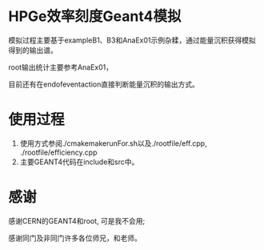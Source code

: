 # HPGe效率刻度Geant4模拟
模拟过程主要基于exampleB1、B3和AnaEx01示例杂糅，通过能量沉积获得模拟得到的输出谱。

root输出统计主要参考AnaEx01，
<!-- 目前统计在./rootfile里，后续还会继续改进。 -->

目前还有在endofeventaction直接判断能量沉积的输出方式。
<!-- # Ge使用自带材料G4_Ge，井型高纯锗
![Alt text](image.png)
# 可能的改进
1. 锗晶体材料，Geant4中Appendix的I是什么能量，高纯锗平均电离能应该是2-3eV之间，如果电离能数据有误对效率有极大影响
2. 锗晶体deadlayer以及井型窗口的材料。井型窗口为铝材但厚度未知，内壁deadlayer为B注入，已经将内壁材料设置为B并且未统计deadlayer的能量沉积。可以考虑编写掺杂。
3. 锗晶体的温度。温度应该只对电子学噪声有影响吧...本模拟未设置温度。
4. 高斯展宽。本代码目前没加高斯展宽。高斯展宽就只是让谱看起来更像实际谱。吧？对效率应该没有影响。吧？
5. 关于physiclist。直接使用B1的physiclist,没有细看。可能可以有物理过程的改进。GEANT4官网关于QBBCphysiclist的描述：
> It is recommended for medical and space physics simulations. -->

# 使用过程
1. 使用方式参阅./cmakemakerunFor.sh以及./rootfile/eff.cpp, ./rootfile/efficiency.cpp
2. 主要GEANT4代码在include和src中。

# 感谢
感谢CERN的GEANT4和root, 可是我不会用;

<!-- 感谢Microsoft的vscode， 可是我只会用一点点; -->

感谢同门及非同门许多各位师兄，和老师。